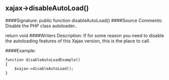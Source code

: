 ## xajax->disableAutoLoad()

####Signature: public function disableAutoLoad()
####Source Comments:
Disable the PHP class autoloader.. 

return void
####Writers Description:
If for some reason you need to disable the autoloading features of this Xajax version, this is the place to call.

####Example:
```
function disableAutoLoadExample()
{
	$xajax->disableAutoLoad();
}
```